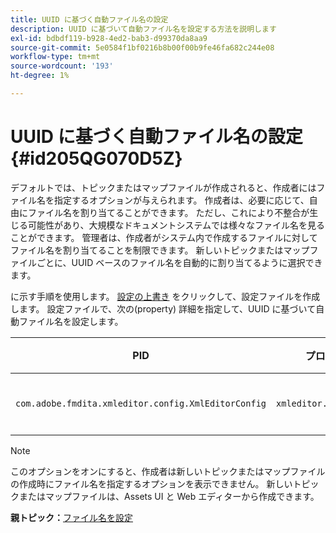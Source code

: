 ```yaml
---
title: UUID に基づく自動ファイル名の設定
description: UUID に基づいて自動ファイル名を設定する方法を説明します
exl-id: bdbdf119-b928-4ed2-bab3-d99370da8aa9
source-git-commit: 5e0584f1bf0216b8b00f00b9fe46fa682c244e08
workflow-type: tm+mt
source-wordcount: '193'
ht-degree: 1%

---
```


# UUID に基づく自動ファイル名の設定 {#id205QG070D5Z}

デフォルトでは、トピックまたはマップファイルが作成されると、作成者にはファイル名を指定するオプションが与えられます。 作成者は、必要に応じて、自由にファイル名を割り当てることができます。 ただし、これにより不整合が生じる可能性があり、大規模なドキュメントシステムでは様々なファイル名を見ることができます。 管理者は、作成者がシステム内で作成するファイルに対してファイル名を割り当てることを制限できます。 新しいトピックまたはマップファイルごとに、UUID ベースのファイル名を自動的に割り当てるように選択できます。

に示す手順を使用します。 [設定の上書き](download-install-additional-config-override.md#) をクリックして、設定ファイルを作成します。 設定ファイルで、次の\(property\) 詳細を指定して、UUID に基づいて自動ファイル名を設定します。

| PID | プロパティキー | プロパティの値 |
|---|------------|--------------|
| `com.adobe.fmdita.xmleditor.config.XmlEditorConfig` | `xmleditor.uniquefilenames` | ブール値\(true/false\)。<br> **デフォルト値**: false |

>[!NOTE]
>
> このオプションをオンにすると、作成者は新しいトピックまたはマップファイルの作成時にファイル名を指定するオプションを表示できません。 新しいトピックまたはマップファイルは、Assets UI と Web エディターから作成できます。

**親トピック：**[&#x200B;ファイル名を設定](conf-file-names.md)

